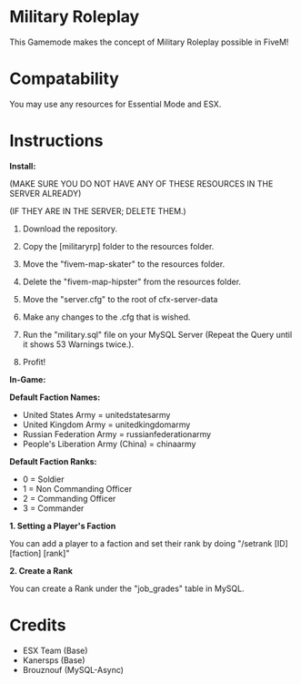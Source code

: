 # Military Roleplay
This Gamemode makes the concept of Military Roleplay possible in FiveM!
# Compatability
You may use any resources for Essential Mode and ESX.
# Instructions

**Install:**

(MAKE SURE YOU DO NOT HAVE ANY OF THESE RESOURCES IN THE SERVER ALREADY)

(IF THEY ARE IN THE SERVER; DELETE THEM.)

1. Download the repository.

2. Copy the [militaryrp] folder to the resources folder.

3. Move the "fivem-map-skater" to the resources folder.

4. Delete the "fivem-map-hipster" from the resources folder.

5. Move the "server.cfg" to the root of cfx-server-data

6. Make any changes to the .cfg that is wished.

7. Run the "military.sql" file on your MySQL Server (Repeat the Query until it shows 53 Warnings twice.).

8. Profit!

**In-Game:**

**Default Faction Names:**

- United States Army = unitedstatesarmy
- United Kingdom Army = unitedkingdomarmy
- Russian Federation Army = russianfederationarmy
- People's Liberation Army (China) = chinaarmy

**Default Faction Ranks:**

- 0 = Soldier
- 1 = Non Commanding Officer
- 2 = Commanding Officer
- 3 = Commander

**1. Setting a Player's Faction**

  You can add a player to a faction and set their rank by doing "/setrank [ID] [faction] [rank]"
  
**2. Create a Rank**
  
  You can create a Rank under the "job_grades" table in MySQL.
  
# Credits

- ESX Team (Base)
- Kanersps (Base)
- Brouznouf (MySQL-Async)

  

